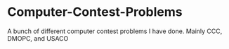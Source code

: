 # Computer-Contest-Problems
A bunch of different computer contest problems I have done. Mainly CCC, DMOPC, and USACO
